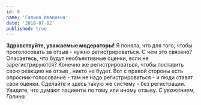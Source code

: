 ```yaml
---
id: 8
name: 'Галина Ивановна'
date: '2018-07-02'
published: true
---
```

**Здравствуйте, уважаемые модераторы!**
Я поняла, что для того, чтобы проголосовать за отзыв - нужно регистрироваться. С чем это связано? Опасаетесь, что будут необъективные оценки, если не зарегистрируются? Конечно же регистрироваться, чтобы поставить свою реакцию на отзыв , никто не будет. Вот с правой стороны есть опросник-голосование - там не надо регистрироваться - и люди ставят свои оценки. Сделайте и здесь такую же систему - без регистрации. Увидите, что думают пациенты по тому или иному отзыву. 
*С уважением, Галина.*